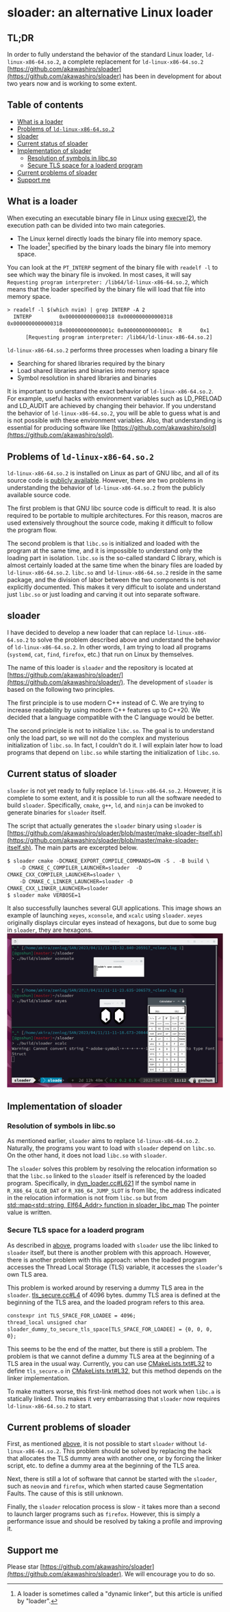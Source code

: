 # sloader: an alternative Linux loader <!-- omit in toc -->
## TL;DR <!-- omit in toc -->
In order to fully understand the behavior of the standard Linux loader, `ld-linux-x86-64.so.2`, a complete replacement for `ld-linux-x86-64.so.2` [https://github.com/akawashiro/sloader](https://github.com/akawashiro/sloader) has been in development for about two years now and is working to some extent.

## Table of contents <!-- omit in toc -->
- [What is a loader](#what-is-a-loader)
- [Problems of `ld-linux-x86-64.so.2`](#problems-of-ld-linux-x86-64so2)
- [sloader](#sloader)
- [Current status of sloader](#current-status-of-sloader)
- [Implementation of sloader](#implementation-of-sloader)
  - [Resolution of symbols in libc.so](#resolution-of-symbols-in-libcso)
  - [Secure TLS space for a loaderd program](#secure-tls-space-for-a-loaderd-program)
- [Current problems of sloader](#current-problems-of-sloader)
- [Support me](#support-me)

## What is a loader
When executing an executable binary file in Linux using [execve(2)](https://man7.org/linux/man-pages/man2/execve.2.html), the execution path can be divided into two main categories.
- The Linux kernel directly loads the binary file into memory space.
- The loader[^1] specified by the binary loads the binary file into memory space.

You can look at the `PT_INTERP` segment of the binary file with `readelf -l` to see which way the binary file is invoked. In most cases, it will say `Requesting program interpreter: /lib64/ld-linux-x86-64.so.2`, which means that the loader specified by the binary file will load that file into memory space.

```
> readelf -l $(which nvim) | grep INTERP -A 2
  INTERP         0x0000000000000318 0x0000000000000318 0x0000000000000318
                 0x000000000000001c 0x000000000000001c  R      0x1
      [Requesting program interpreter: /lib64/ld-linux-x86-64.so.2]
```

`ld-linux-x86-64.so.2` performs three processes when loading a binary file
- Searching for shared libraries required by the binary
- Load shared libraries and binaries into memory space
- Symbol resolution in shared libraries and binaries

It is important to understand the exact behavior of `ld-linux-x86-64.so.2`. For example, useful hacks with environment variables such as LD_PRELOAD and LD_AUDIT are achieved by changing their behavior. If you understand the behavior of `ld-linux-x86-64.so.2`, you will be able to guess what is and is not possible with these environment variables. Also, that understanding is essential for producing software like [https://github.com/akawashiro/sold](https://github.com/akawashiro/sold).

## Problems of `ld-linux-x86-64.so.2`
`ld-linux-x86-64.so.2` is installed on Linux as part of GNU libc, and all of its source code is [publicly available](https://www.gnu.org/software/libc/sources.html). However, there are two problems in understanding the behavior of `ld-linux-x86-64.so.2` from the publicly available source code.

The first problem is that GNU libc source code is difficult to read. It is also required to be portable to multiple architectures. For this reason, macros are used extensively throughout the source code, making it difficult to follow the program flow.

The second problem is that `libc.so` is initialized and loaded with the program at the same time, and it is impossible to understand only the loading part in isolation. `libc.so` is the so-called standard C library, which is almost certainly loaded at the same time when the binary files are loaded by `ld-linux-x86-64.so.2`. `libc.so` and `ld-linux-x86-64.so.2` reside in the same package, and the division of labor between the two components is not explicitly documented. This makes it very difficult to isolate and understand just `libc.so` or just loading and carving it out into separate software.

## sloader
I have decided to develop a new loader that can replace `ld-linux-x86-64.so.2` to solve the problem described above and understand the behavior of `ld-linux-x86-64.so.2`. In other words, I am trying to load all programs (`systemd`, `cat`, `find`, `firefox`, etc.) that run on Linux by themselves.

The name of this loader is `sloader` and the repository is located at [https://github.com/akawashiro/sloader/](https://github.com/akawashiro/sloader/). The development of `sloader` is based on the following two principles.

The first principle is to use modern C++ instead of C. We are trying to increase readability by using modern C++ features up to C++20. We decided that a language compatible with the C language would be better.

The second principle is not to initialize `libc.so`. The goal is to understand only the load part, so we will not do the complex and mysterious initialization of `libc.so`. In fact, I couldn't do it. I will explain later how to load programs that depend on `libc.so` while starting the initialization of `libc.so`.

## Current status of sloader
`sloader` is not yet ready to fully replace `ld-linux-x86-64.so.2`. However, it is complete to some extent, and it is possible to run all the software needed to build `sloader`. Specifically, `cmake`, `g++`, `ld`, and `ninja` can be invoked to generate binaries for `sloader` itself.

The script that actually generates the `sloader` binary using `sloader` is [https://github.com/akawashiro/sloader/blob/master/make-sloader-itself.sh](https://github.com/akawashiro/sloader/blob/master/make-sloader-itself.sh). The main parts are excerpted below.
```
$ sloader cmake -DCMAKE_EXPORT_COMPILE_COMMANDS=ON -S . -B build \
    -D CMAKE_C_COMPILER_LAUNCHER=sloader  -D CMAKE_CXX_COMPILER_LAUNCHER=sloader \
    -D CMAKE_C_LINKER_LAUNCHER=sloader -D CMAKE_CXX_LINKER_LAUNCHER=sloader
$ sloader make VERBOSE=1
```

It also successfully launches several GUI applications. This image shows an example of launching `xeyes`, `xconsole`, and `xcalc` using `sloader`. `xeyes` originally displays circular eyes instead of hexagons, but due to some bug in `sloader`, they are hexagons.
![launch GUI application using `sloader`](./xapps-launched-by-sloader.png)

## Implementation of sloader
### Resolution of symbols in libc.so
As mentioned earlier, `sloader` aims to replace `ld-linux-x86-64.so.2`. Naturally, the programs you want to load with `sloader` depend on `libc.so`. On the other hand, it does not load `libc.so` with `sloader`.

The `sloader` solves this problem by resolving the relocation information so that the `libc.so` linked to the `sloader` itself is referenced by the loaded program. Specifically, in [dyn_loader.cc#L621](https://github.com/akawashiro/sloader/blob/502bae54b403423f79e04caa4901c4a76cb6aaca/dyn_loader.cc#L621) If the symbol name in `R_X86_64_GLOB_DAT` or `R_X86_64_JUMP_SLOT` is from libc, the address indicated in the relocation information is not from `libc.so` but from [std::map<std::string, Elf64_Addr> function in sloader_libc_map](https://github.com/akawashiro/sloader/blob/502bae54b403423f79e04caa4901c4a76cb6aaca/libc_mapping.cc#L248) The pointer value is written.

### Secure TLS space for a loaderd program
As described in [above](#resolution-of-symbols-in-libcso), programs loaded with `sloader` use the libc linked to `sloader` itself, but there is another problem with this approach. However, there is another problem with this approach: when the loaded program accesses the Thread Local Storage (TLS) variable, it accesses the `sloader`'s own TLS area.

This problem is worked around by reserving a dummy TLS area in the `sloader`. [tls_secure.cc#L4](https://github.com/akawashiro/sloader/blob/502bae54b403423f79e04caa4901c4a76cb6aaca/tls_secure.cc#L4) of 4096 bytes. dummy TLS area is defined at the beginning of the TLS area, and the loaded program refers to this area.
```
constexpr int TLS_SPACE_FOR_LOADEE = 4096;
thread_local unsigned char sloader_dummy_to_secure_tls_space[TLS_SPACE_FOR_LOADEE] = {0, 0, 0, 0};
```

This seems to be the end of the matter, but there is still a problem. The problem is that we cannot define a dummy TLS area at the beginning of a TLS area in the usual way. Currently, you can use [CMakeLists.txt#L32](https://github.com/akawashiro/sloader/blob/502bae54b403423f79e04caa4901c4a76cb6aaca/CMakeLists.txt#L32) to define `tls_secure.o` in [CMakeLists.txt#L32](), but this method depends on the linker implementation.

To make matters worse, this first-link method does not work when `libc.a` is statically linked. This makes it very embarrassing that `sloader` now requires `ld-linux-x86-64.so.2` to start.

## Current problems of sloader
First, as mentioned [above](#secure-tls-space-for-a-loaderd-program), it is not possible to start `sloader` without `ld-linux-x86-64.so.2`. This problem should be solved by replacing the hack that allocates the TLS dummy area with another one, or by forcing the linker script, etc. to define a dummy area at the beginning of the TLS area.

Next, there is still a lot of software that cannot be started with the `sloader`, such as `neovim` and `firefox`, which when started cause Segmentation Faults. The cause of this is still unknown.

Finally, the `sloader` relocation process is slow - it takes more than a second to launch larger programs such as `firefox`. However, this is simply a performance issue and should be resolved by taking a profile and improving it.

## Support me
Please star [https://github.com/akawashiro/sloader](https://github.com/akawashiro/sloader). We will encourage you to do so.

[^1]: A loader is sometimes called a "dynamic linker", but this article is unified by "loader".